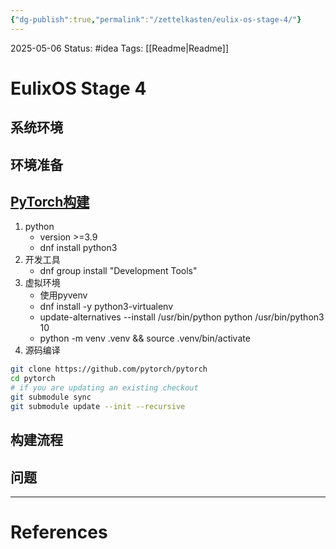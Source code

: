```yaml
---
{"dg-publish":true,"permalink":"/zettelkasten/eulix-os-stage-4/"}
---
```


2025-05-06
Status: #idea
Tags: [[Readme\|Readme]]

# EulixOS Stage 4
## 系统环境
## 环境准备

## [PyTorch构建](https://github.com/pytorch/pytorch#from-source)
1. python
	- version >=3.9
	- dnf install python3
2. 开发工具
	- dnf group install "Development Tools"
3. 虚拟环境
	- 使用pyvenv
	- dnf install -y python3-virtualenv
	- update-alternatives --install /usr/bin/python python /usr/bin/python3 10
	- python -m venv .venv && source .venv/bin/activate
4. 源码编译
```bash
git clone https://github.com/pytorch/pytorch
cd pytorch
# if you are updating an existing checkout
git submodule sync
git submodule update --init --recursive
```
## 构建流程
## 问题



___
# References